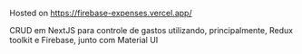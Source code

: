 Hosted on https://firebase-expenses.vercel.app/

CRUD em NextJS para controle de gastos utilizando, principalmente, Redux toolkit e Firebase, junto com Material UI
